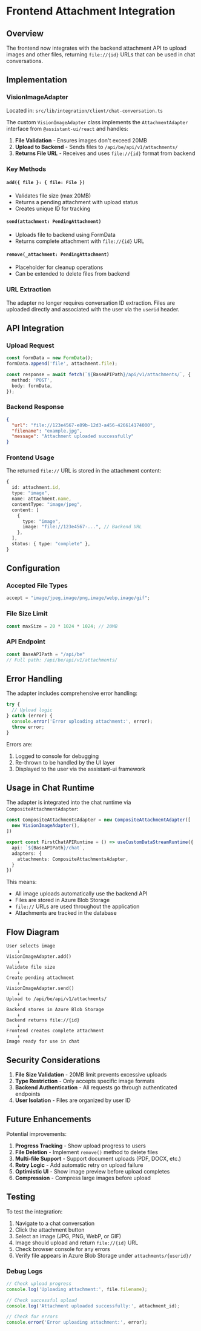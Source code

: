 # Frontend Attachment Integration

## Overview
The frontend now integrates with the backend attachment API to upload images and other files, returning `file://{id}` URLs that can be used in chat conversations.

## Implementation

### VisionImageAdapter
Located in: `src/lib/integration/client/chat-conversation.ts`

The custom `VisionImageAdapter` class implements the `AttachmentAdapter` interface from `@assistant-ui/react` and handles:

1. **File Validation** - Ensures images don't exceed 20MB
2. **Upload to Backend** - Sends files to `/api/be/api/v1/attachments/`
3. **Returns File URL** - Receives and uses `file://{id}` format from backend

### Key Methods

#### `add({ file }: { file: File })`
- Validates file size (max 20MB)
- Returns a pending attachment with upload status
- Creates unique ID for tracking

#### `send(attachment: PendingAttachment)`
- Uploads file to backend using FormData
- Returns complete attachment with `file://{id}` URL

#### `remove(_attachment: PendingAttachment)`
- Placeholder for cleanup operations
- Can be extended to delete files from backend

### URL Extraction

The adapter no longer requires conversation ID extraction. Files are uploaded directly and associated with the user via the `userid` header.

## API Integration

### Upload Request
```typescript
const formData = new FormData();
formData.append('file', attachment.file);

const response = await fetch(`${BaseAPIPath}/api/v1/attachments/`, {
  method: 'POST',
  body: formData,
});
```

### Backend Response
```json
{
  "url": "file://123e4567-e89b-12d3-a456-426614174000",
  "filename": "example.jpg",
  "message": "Attachment uploaded successfully"
}
```

### Frontend Usage
The returned `file://` URL is stored in the attachment content:
```typescript
{
  id: attachment.id,
  type: "image",
  name: attachment.name,
  contentType: "image/jpeg",
  content: [
    {
      type: "image",
      image: "file://123e4567-...", // Backend URL
    },
  ],
  status: { type: "complete" },
}
```

## Configuration

### Accepted File Types
```typescript
accept = "image/jpeg,image/png,image/webp,image/gif";
```

### File Size Limit
```typescript
const maxSize = 20 * 1024 * 1024; // 20MB
```

### API Endpoint
```typescript
const BaseAPIPath = "/api/be"
// Full path: /api/be/api/v1/attachments/
```

## Error Handling

The adapter includes comprehensive error handling:

```typescript
try {
  // Upload logic
} catch (error) {
  console.error('Error uploading attachment:', error);
  throw error;
}
```

Errors are:
1. Logged to console for debugging
2. Re-thrown to be handled by the UI layer
3. Displayed to the user via the assistant-ui framework

## Usage in Chat Runtime

The adapter is integrated into the chat runtime via `CompositeAttachmentAdapter`:

```typescript
const CompositeAttachmentsAdapter = new CompositeAttachmentAdapter([
  new VisionImageAdapter(),
])

export const FirstChatAPIRuntime = () => useCustomDataStreamRuntime({
  api: `${BaseAPIPath}/chat`,
  adapters: {
    attachments: CompositeAttachmentsAdapter,
  }
})
```

This means:
- All image uploads automatically use the backend API
- Files are stored in Azure Blob Storage
- `file://` URLs are used throughout the application
- Attachments are tracked in the database

## Flow Diagram

```
User selects image
    ↓
VisionImageAdapter.add()
    ↓
Validate file size
    ↓
Create pending attachment
    ↓
VisionImageAdapter.send()
    ↓
Upload to /api/be/api/v1/attachments/
    ↓
Backend stores in Azure Blob Storage
    ↓
Backend returns file://{id}
    ↓
Frontend creates complete attachment
    ↓
Image ready for use in chat
```

## Security Considerations

1. **File Size Validation** - 20MB limit prevents excessive uploads
2. **Type Restriction** - Only accepts specific image formats
3. **Backend Authentication** - All requests go through authenticated endpoints
4. **User Isolation** - Files are organized by user ID

## Future Enhancements

Potential improvements:
1. **Progress Tracking** - Show upload progress to users
2. **File Deletion** - Implement `remove()` method to delete files
3. **Multi-file Support** - Support document uploads (PDF, DOCX, etc.)
4. **Retry Logic** - Add automatic retry on upload failure
5. **Optimistic UI** - Show image preview before upload completes
6. **Compression** - Compress large images before upload

## Testing

To test the integration:

1. Navigate to a chat conversation
2. Click the attachment button
3. Select an image (JPG, PNG, WebP, or GIF)
4. Image should upload and return `file://{id}` URL
5. Check browser console for any errors
6. Verify file appears in Azure Blob Storage under `attachments/{userid}/`

### Debug Logs
```javascript
// Check upload progress
console.log('Uploading attachment:', file.filename);

// Check successful upload
console.log('Attachment uploaded successfully:', attachment_id);

// Check for errors
console.error('Error uploading attachment:', error);
```
